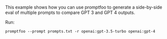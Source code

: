 This example shows how you can use promptfoo to generate a side-by-side eval of multiple prompts to compare GPT 3 and GPT 4 outputs.

Run:

```
promptfoo --prompt prompts.txt -r openai:gpt-3.5-turbo openai:gpt-4
```
